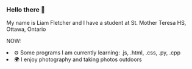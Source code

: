 ### Hello there 👋

My name is Liam Fletcher and I have a student at St. Mother Teresa HS, Ottawa, Ontario

NOW:

<li>
⚙️ Some programs I am currently learning: .js, .html, .css, .py, .cpp
<li>
🌍 I enjoy photography and taking photos outdoors

<!--
**liam-fletcher1/liam-fletcher1** is a ✨ _special_ ✨ repository because its `README.md` (this file) appears on your GitHub profile.

Here are some ideas to get you started:

- 🔭 I’m currently working on ...
- 🌱 I’m currently learning ...
- 👯 I’m looking to collaborate on ...
- 🤔 I’m looking for help with ...
- 💬 Ask me about ...
- 📫 How to reach me: ...
- 😄 Pronouns: ...
- ⚡ Fun fact: ...
-->
